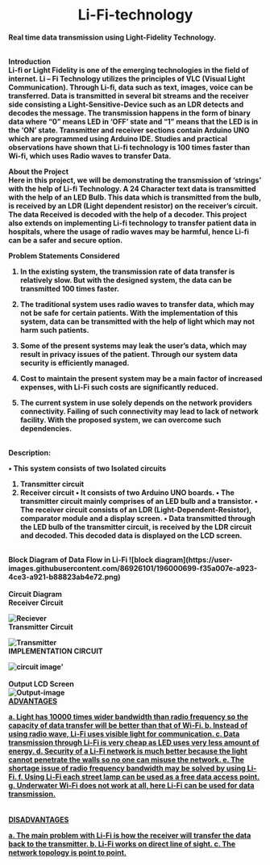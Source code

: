 <div id="top"></div>

<h1 align="center"><strong> Li-Fi-technology</h1>



<!-- ABOUT THE PROJECT -->


Real time data transmission using Light-Fidelity Technology.
<br><br>
 
 <strong>Introduction
 <br>
 Li-fi or Light Fidelity is one of the emerging technologies in the field of internet. Li – Fi Technology utilizes the principles of VLC (Visual Light Communication). Through Li-fi, data such as text, images, voice can be transferred. Data is transmitted in several bit streams and the receiver side consisting a Light-Sensitive-Device such as an LDR detects and decodes the message. The transmission happens in the form of binary data where “0” means LED in ‘OFF’ state and “1” means that the LED is in the ‘ON’ state. Transmitter and receiver sections contain Arduino UNO which are programmed using Arduino IDE. Studies and practical observations have shown that Li-fi technology is 100 times faster than Wi-fi, which uses Radio waves to transfer Data. 
 <br>
 
<strong>About the Project
 <br>
Here in this project, we will be demonstrating the transmission of ‘strings’ with the help of Li-fi Technology. A 24 Character text data is transmitted with the help of an LED Bulb. This data which is transmitted from the bulb, is received by an LDR (Light dependent resistor) on the receiver’s circuit. The data Received is decoded with the help of a decoder. This project also extends on implementing Li-fi technology to transfer patient data in hospitals, where the usage of radio waves may be harmful, hence Li-fi can be a safer and secure option.
 <br>
 
<strong>Problem Statements Considered
<br>
1)	In the existing system, the transmission rate of data transfer is relatively slow. But with the designed system, the data can be transmitted 100 times faster. 
 
2)	The traditional system uses radio waves to transfer data, which may not be safe for certain patients. With the implementation of this system, data can be transmitted with the help of light which may not harm such patients.

3)	Some of the present systems may leak the user’s data, which may result in privacy issues of the patient. Through our system data security is efficiently managed.

4)	Cost to maintain the present system may be a main factor of increased expenses, with Li-Fi such costs are significantly reduced.

5)	The current system in use solely depends on the network providers connectivity. Failing of such connectivity may lead to lack of network facility. With the proposed system, we can overcome such dependencies.
<br>
<strong>Description:

•	This system consists of two Isolated circuits
1)	Transmitter circuit
2)	Receiver circuit
•	It consists of two Arduino UNO boards.
•	The transmitter circuit mainly comprises of an LED bulb and a transistor.
•	The receiver circuit consists of an LDR (Light-Dependent-Resistor), comparator module and a display screen.
•	Data transmitted through the LED bulb of the transmitter circuit, is received by the LDR circuit and decoded. This decoded data is displayed on the LCD screen.
<br>
<strong>Block Diagram of Data Flow in Li-Fi
 ![block diagram](https://user-images.githubusercontent.com/86926101/196000699-f35a007e-a923-4ce3-a921-b88823ab4e72.png)

<br>


<br>
<strong>Circuit Diagram
<br>
<strong>Receiver Circuit

![Reciever](https://user-images.githubusercontent.com/86926101/195999775-8b3e554d-1543-4817-9275-19a2dcdb6cdc.jpeg)
<br>
<strong>Transmitter Circuit

![Transmitter](https://user-images.githubusercontent.com/86926101/195999800-1bc864ba-fcad-49e3-bfac-bde3ff595378.jpeg)
<br>
<strong>IMPLEMENTATION CIRCUIT

![circuit image'](https://user-images.githubusercontent.com/86926101/195999642-f4a13ca7-6fe8-47f6-9191-3ee629285af0.jpeg)
<br><br>
 Output LCD Screen
 <br>
![Output-image](https://user-images.githubusercontent.com/86926101/195999818-dede206e-f72d-4701-b4ab-7c18d735474e.png)
<br>
<u><strong>ADVANTAGES<u> 

a. Light has 10000 times wider bandwidth than radio frequency so the capacity of data transfer will be better than that of Wi-Fi. 
b. Instead of using radio wave, Li-Fi uses visible light for communication. 
c. Data transmission through Li-Fi is very cheap as LED uses very less amount of energy.
 d. Security of a Li-Fi network is much better because the light cannot penetrate the walls so no one can misuse the network. 
e. The shortage issue of radio frequency bandwidth may be solved by using Li-Fi. 
f. Using Li-Fi each street lamp can be used as a free data access point. 
g. Underwater Wi-Fi does not work at all, here Li-Fi can be used for data transmission.
<br><br><br>
 <u><strong>DISADVANTAGES</u>

a. The main problem with Li-Fi is how the receiver will transfer the data back to the transmitter.
 b. Li-Fi works on direct line of sight. 
c. The network topology is point to point. 



